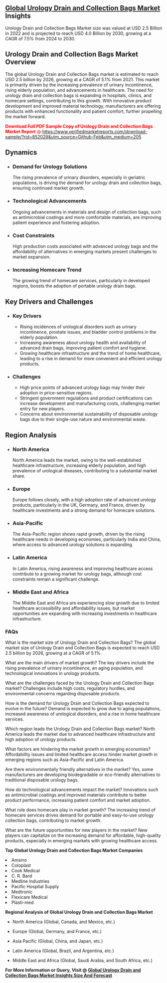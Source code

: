 <h2><a href="https://www.verifiedmarketreports.com/download-sample/?rid=852028&amp;utm_source=Github&amp;utm_medium=205" target="_blank">Global Urology Drain and Collection Bags Market</a> Insights</h2><p>Urology Drain and Collection Bags Market size was valued at USD 2.5 Billion in 2022 and is projected to reach USD 4.0 Billion by 2030, growing at a CAGR of 7.5% from 2024 to 2030.</p><p> <h2>Urology Drain and Collection Bags Market Overview</h2> <p>The global Urology Drain and Collection Bags market is estimated to reach USD 2.5 billion by 2026, growing at a CAGR of 5.1% from 2021. This market is primarily driven by the increasing prevalence of urinary incontinence, rising elderly population, and advancements in healthcare. The need for urology drain and collection bags is expanding in hospitals, clinics, and homecare settings, contributing to this growth. With innovative product development and improved material technology, manufacturers are offering products with enhanced functionality and patient comfort, further propelling the market forward.</p> <p><p><span class=""><span style="color: #ff0000;"><strong>Download Full PDF Sample Copy of Urology Drain and Collection Bags Market Report</strong> @ </span><a href="https://www.verifiedmarketreports.com/download-sample/?rid=852028&amp;utm_source=Github-Feb&amp;utm_medium=205" target="_blank">https://www.verifiedmarketreports.com/download-sample/?rid=852028&amp;utm_source=Github-Feb&amp;utm_medium=205</a></span></p></p> <h2>Dynamics</h2> <ul> <li><h3>Demand for Urology Solutions</h3> The rising prevalence of urinary disorders, especially in geriatric populations, is driving the demand for urology drain and collection bags, ensuring continued market growth.</li> <li><h3>Technological Advancements</h3> Ongoing advancements in materials and design of collection bags, such as antimicrobial coatings and more comfortable materials, are improving patient experience and fostering adoption.</li> <li><h3>Cost Constraints</h3> High production costs associated with advanced urology bags and the affordability of alternatives in emerging markets present challenges to market expansion.</li> <li><h3>Increasing Homecare Trend</h3> The growing trend of homecare services, particularly in developed regions, boosts the adoption of portable urology drain bags.</li> </ul> <h2>Key Drivers and Challenges</h2> <ul> <li><h3>Key Drivers</h3> <ul> <li>Rising incidences of urological disorders such as urinary incontinence, prostate issues, and bladder control problems in the elderly population.</li> <li>Increasing awareness about urology health and availability of advanced drain bags, improving patient comfort and hygiene.</li> <li>Growing healthcare infrastructure and the trend of home healthcare, leading to a rise in demand for more convenient and efficient urology products.</li> </ul> </li> <li><h3>Challenges</h3> <ul> <li>High price points of advanced urology bags may hinder their adoption in price-sensitive regions.</li> <li>Stringent government regulations and product certifications can increase development and manufacturing costs, challenging market entry for new players.</li> <li>Concerns about environmental sustainability of disposable urology bags due to their single-use nature and environmental waste.</li> </ul> </li> </ul> <h2>Region Analysis</h2> <ul> <li><h3>North America</h3> North America leads the market, owing to the well-established healthcare infrastructure, increasing elderly population, and high prevalence of urological diseases, contributing to a substantial market share.</li> <li><h3>Europe</h3> Europe follows closely, with a high adoption rate of advanced urology products, particularly in the UK, Germany, and France, driven by healthcare investments and a strong demand for homecare solutions.</li> <li><h3>Asia-Pacific</h3> The Asia-Pacific region shows rapid growth, driven by the rising healthcare needs in developing economies, particularly India and China, where access to advanced urology solutions is expanding.</li> <li><h3>Latin America</h3> In Latin America, rising awareness and improving healthcare access contribute to a growing market for urology bags, although cost constraints remain a significant challenge.</li> <li><h3>Middle East and Africa</h3> The Middle East and Africa are experiencing slow growth due to limited healthcare accessibility and affordability issues, but market opportunities are expanding with increasing investments in healthcare infrastructure.</li> </ul> <h3>FAQs</h3> <p>What is the market size of Urology Drain and Collection Bags? The global market size of Urology Drain and Collection Bags is expected to reach USD 2.5 billion by 2026, growing at a CAGR of 5.1%.</p> <p>What are the main drivers of market growth? The key drivers include the rising prevalence of urinary incontinence, an aging population, and technological innovations in urology products.</p> <p>What are the challenges faced by the Urology Drain and Collection Bags market? Challenges include high costs, regulatory hurdles, and environmental concerns regarding disposable products.</p> <p>How is the demand for Urology Drain and Collection Bags expected to evolve in the future? Demand is expected to grow due to aging populations, increased awareness of urological disorders, and a rise in home healthcare services.</p> <p>Which region leads the Urology Drain and Collection Bags market? North America leads the market due to advanced healthcare infrastructure and high adoption of urology products.</p> <p>What factors are hindering the market growth in emerging economies? Affordability issues and limited healthcare access hinder market growth in emerging regions such as Asia-Pacific and Latin America.</p> <p>Are there environmentally friendly alternatives in the market? Yes, some manufacturers are developing biodegradable or eco-friendly alternatives to traditional disposable urology bags.</p> <p>How do technological advancements impact the market? Innovations such as antimicrobial coatings and improved materials contribute to better product performance, increasing patient comfort and market adoption.</p> <p>What role does homecare play in market growth? The increasing trend of homecare services drives demand for portable and easy-to-use urology collection bags, contributing to market growth.</p> <p>What are the future opportunities for new players in the market? New players can capitalize on the increasing demand for affordable, high-quality products, especially in emerging markets with growing healthcare access.</p> </p><p><strong>Top Global Urology Drain and Collection Bags Market Companies</strong></p><div data-test-id=""><p><li>Amsino</li><li> Coloplast</li><li> Cook Medical</li><li> C. R. Bard</li><li> Medline Industries</li><li> Pacific Hospital Supply</li><li> Medtronic</li><li> Flexicare Medical</li><li> Plasti-med</li></p><div><strong>Regional Analysis of&nbsp;Global Urology Drain and Collection Bags Market</strong></div><ul><li dir="ltr"><p dir="ltr">North America&nbsp;(Global, Canada, and Mexico, etc.)</p></li><li dir="ltr"><p dir="ltr">Europe (Global, Germany, and France, etc.)</p></li><li dir="ltr"><p dir="ltr">Asia Pacific&nbsp;(Global, China, and Japan, etc.)</p></li><li dir="ltr"><p dir="ltr">Latin America&nbsp;(Global, Brazil, and Argentina, etc.)</p></li><li dir="ltr">Middle East and Africa&nbsp;(Global, Saudi Arabia, and South Africa, etc.)</li></ul><p><strong>For More Information or Query, Visit @&nbsp;</strong><strong><a href="https://www.verifiedmarketreports.com/product/urology-drain-and-collection-bags-market/?utm_source=Github&amp;utm_medium=205" target="_blank">Global Urology Drain and Collection Bags Market Insights Size And Forecast</a></strong></p></div>
